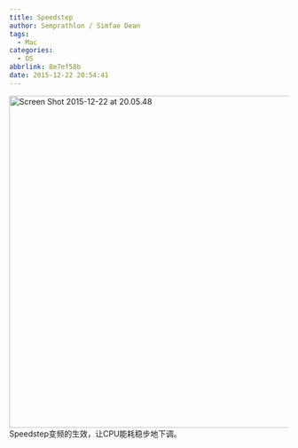 ```yaml
---
title: Speedstep
author: Semprathlon / Simfae Dean
tags:
  - Mac
categories:
  - OS
abbrlink: 8e7ef58b
date: 2015-12-22 20:54:41
---
```

<a href="__ASSETS_HOST_NAME__/2015/12/Screen-Shot-2015-12-22-at-20.05.48.png" rel="attachment wp-att-1561"><img src="__ASSETS_HOST_NAME__/2015/12/Screen-Shot-2015-12-22-at-20.05.48.png" alt="Screen Shot 2015-12-22 at 20.05.48" width="1091" height="599" class="alignnone size-full wp-image-1561" /></a>
Speedstep变频的生效，让CPU能耗稳步地下调。
